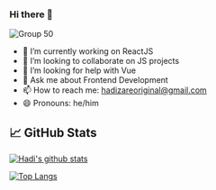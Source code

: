 ### Hi there 👋

![Group 50](https://user-images.githubusercontent.com/60828165/149598438-b245fe45-fff7-4c0d-8153-99f4e87b649c.png)

- 🔭 I’m currently working on ReactJS
- 👯 I’m looking to collaborate on JS projects
- 🤔 I’m looking for help with Vue
- 💬 Ask me about Frontend Development
- 📫 How to reach me: hadizareoriginal@gmail.com
- 😄 Pronouns: he/him

## &#x1f4c8; GitHub Stats

[![Hadi's github stats](https://github-readme-stats.vercel.app/api?username=hadizz&show_icons=true&line_height=21&show_icons=true&theme=default)](https://github.com/anuraghazra/github-readme-stats)

[![Top Langs](https://github-readme-stats.vercel.app/api/top-langs/?username=hadizz&show_icons=true&layout=compact&theme=default)](https://github.com/anuraghazra/github-readme-stats)
